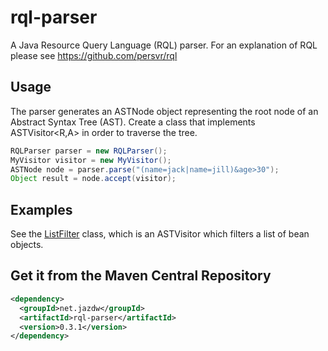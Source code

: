# rql-parser
A Java Resource Query Language (RQL) parser. For an explanation of RQL please see https://github.com/persvr/rql

## Usage
The parser generates an ASTNode object representing the root node of an Abstract Syntax Tree (AST). Create a class that implements ASTVisitor<R,A> in order to traverse the tree.
````java
RQLParser parser = new RQLParser();
MyVisitor visitor = new MyVisitor();
ASTNode node = parser.parse("(name=jack|name=jill)&age>30");
Object result = node.accept(visitor);
````

## Examples
See the [ListFilter](https://github.com/jazdw/rql-parser/blob/master/src/test/java/net/jazdw/rql/parser/listfilter/ListFilter.java) class, which is an ASTVisitor which filters a list of bean objects.

## Get it from the Maven Central Repository
````xml
<dependency>
  <groupId>net.jazdw</groupId>
  <artifactId>rql-parser</artifactId>
  <version>0.3.1</version>
</dependency>
````
